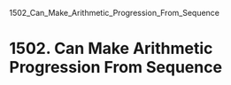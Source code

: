 1502_Can_Make_Arithmetic_Progression_From_Sequence
# 1502. Can Make Arithmetic Progression From Sequence

